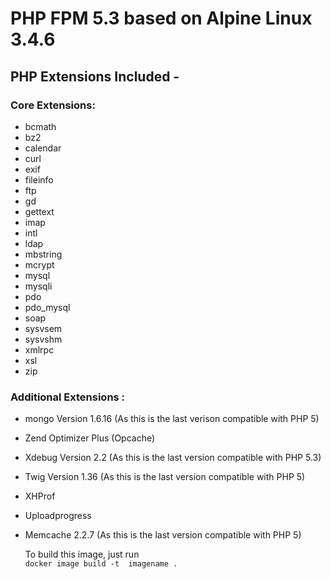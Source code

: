 # PHP FPM 5.3 based on Alpine Linux 3.4.6

## PHP Extensions Included -

### Core Extensions:

* bcmath
* bz2
* calendar
* curl
* exif
* fileinfo
* ftp
* gd
* gettext
* imap
* intl
* ldap
* mbstring
* mcrypt
* mysql
* mysqli
* pdo
* pdo_mysql
* soap
* sysvsem
* sysvshm
* xmlrpc
* xsl
* zip

### Additional Extensions :

* mongo Version 1.6.16 (As this is the last verison compatible with PHP 5)
* Zend Optimizer Plus (Opcache)
* Xdebug Version 2.2 (As this is the last version compatible with PHP 5.3)
* Twig Version 1.36 (As this is the last version compatible with PHP 5)
* XHProf
* Uploadprogress
* Memcache 2.2.7 (As this is the last version compatible with PHP 5)

  To build this image, just run  
```docker image build -t  imagename .```